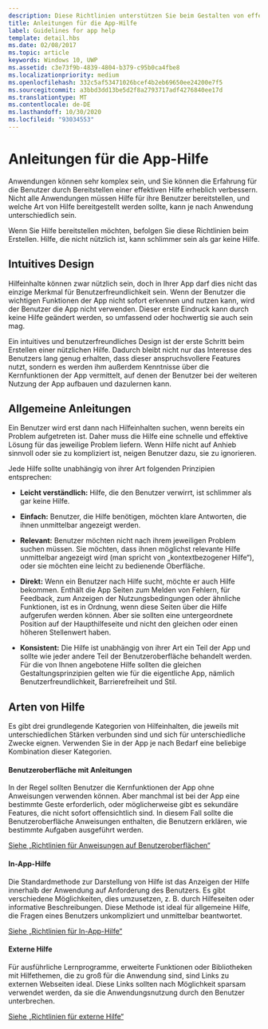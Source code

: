 ```yaml
---
description: Diese Richtlinien unterstützen Sie beim Gestalten von effektiven Hilfeinhalten für Ihre App.
title: Anleitungen für die App-Hilfe
label: Guidelines for app help
template: detail.hbs
ms.date: 02/08/2017
ms.topic: article
keywords: Windows 10, UWP
ms.assetid: c3e73f9b-4839-4804-b379-c95b0ca4fbe8
ms.localizationpriority: medium
ms.openlocfilehash: 332c5af53471026bcef4b2eb69650ee24200e7f5
ms.sourcegitcommit: a3bbd3dd13be5d2f8a2793717adf4276840ee17d
ms.translationtype: MT
ms.contentlocale: de-DE
ms.lasthandoff: 10/30/2020
ms.locfileid: "93034553"
---
```

# <a name="guidelines-for-app-help"></a>Anleitungen für die App-Hilfe

Anwendungen können sehr komplex sein, und Sie können die Erfahrung für die Benutzer durch Bereitstellen einer effektiven Hilfe erheblich verbessern. Nicht alle Anwendungen müssen Hilfe für ihre Benutzer bereitstellen, und welche Art von Hilfe bereitgestellt werden sollte, kann je nach Anwendung unterschiedlich sein.

Wenn Sie Hilfe bereitstellen möchten, befolgen Sie diese Richtlinien beim Erstellen. Hilfe, die nicht nützlich ist, kann schlimmer sein als gar keine Hilfe.

## <a name="intuitive-design"></a>Intuitives Design

Hilfeinhalte können zwar nützlich sein, doch in Ihrer App darf dies nicht das einzige Merkmal für Benutzerfreundlichkeit sein. Wenn der Benutzer die wichtigen Funktionen der App nicht sofort erkennen und nutzen kann, wird der Benutzer die App nicht verwenden. Dieser erste Eindruck kann durch keine Hilfe geändert werden, so umfassend oder hochwertig sie auch sein mag.

Ein intuitives und benutzerfreundliches Design ist der erste Schritt beim Erstellen einer nützlichen Hilfe. Dadurch bleibt nicht nur das Interesse des Benutzers lang genug erhalten, dass dieser anspruchsvollere Features nutzt, sondern es werden ihm außerdem Kenntnisse über die Kernfunktionen der App vermittelt, auf denen der Benutzer bei der weiteren Nutzung der App aufbauen und dazulernen kann.

## <a name="general-instructions"></a>Allgemeine Anleitungen

Ein Benutzer wird erst dann nach Hilfeinhalten suchen, wenn bereits ein Problem aufgetreten ist. Daher muss die Hilfe eine schnelle und effektive Lösung für das jeweilige Problem liefern. Wenn Hilfe nicht auf Anhieb sinnvoll oder sie zu kompliziert ist, neigen Benutzer dazu, sie zu ignorieren.

Jede Hilfe sollte unabhängig von ihrer Art folgenden Prinzipien entsprechen:

-   **Leicht verständlich:** Hilfe, die den Benutzer verwirrt, ist schlimmer als gar keine Hilfe.

-   **Einfach:** Benutzer, die Hilfe benötigen, möchten klare Antworten, die ihnen unmittelbar angezeigt werden.

-   **Relevant:** Benutzer möchten nicht nach ihrem jeweiligen Problem suchen müssen. Sie möchten, dass ihnen möglichst relevante Hilfe unmittelbar angezeigt wird (man spricht von „kontextbezogener Hilfe“), oder sie möchten eine leicht zu bedienende Oberfläche.

-   **Direkt:** Wenn ein Benutzer nach Hilfe sucht, möchte er auch Hilfe bekommen. Enthält die App Seiten zum Melden von Fehlern, für Feedback, zum Anzeigen der Nutzungsbedingungen oder ähnliche Funktionen, ist es in Ordnung, wenn diese Seiten über die Hilfe aufgerufen werden können. Aber sie sollten eine untergeordnete Position auf der Haupthilfeseite und nicht den gleichen oder einen höheren Stellenwert haben.

-   **Konsistent:** Die Hilfe ist unabhängig von ihrer Art ein Teil der App und sollte wie jeder andere Teil der Benutzeroberfläche behandelt werden. Für die von Ihnen angebotene Hilfe sollten die gleichen Gestaltungsprinzipien gelten wie für die eigentliche App, nämlich Benutzerfreundlichkeit, Barrierefreiheit und Stil.

## <a name="types-of-help"></a>Arten von Hilfe

Es gibt drei grundlegende Kategorien von Hilfeinhalten, die jeweils mit unterschiedlichen Stärken verbunden sind und sich für unterschiedliche Zwecke eignen. Verwenden Sie in der App je nach Bedarf eine beliebige Kombination dieser Kategorien.

#### <a name="instructional-ui"></a>Benutzeroberfläche mit Anleitungen

In der Regel sollten Benutzer die Kernfunktionen der App ohne Anweisungen verwenden können. Aber manchmal ist bei der App eine bestimmte Geste erforderlich, oder möglicherweise gibt es sekundäre Features, die nicht sofort offensichtlich sind. In diesem Fall sollte die Benutzeroberfläche Anweisungen enthalten, die Benutzern erklären, wie bestimmte Aufgaben ausgeführt werden.

[Siehe „Richtlinien für Anweisungen auf Benutzeroberflächen“](instructional-ui.md)

#### <a name="in-app-help"></a>In-App-Hilfe

Die Standardmethode zur Darstellung von Hilfe ist das Anzeigen der Hilfe innerhalb der Anwendung auf Anforderung des Benutzers. Es gibt verschiedene Möglichkeiten, dies umzusetzen, z. B. durch Hilfeseiten oder informative Beschreibungen. Diese Methode ist ideal für allgemeine Hilfe, die Fragen eines Benutzers unkompliziert und unmittelbar beantwortet.

[Siehe „Richtlinien für In-App-Hilfe“](in-app-help.md)

#### <a name="external-help"></a>Externe Hilfe

Für ausführliche Lernprogramme, erweiterte Funktionen oder Bibliotheken mit Hilfethemen, die zu groß für die Anwendung sind, sind Links zu externen Webseiten ideal. Diese Links sollten nach Möglichkeit sparsam verwendet werden, da sie die Anwendungsnutzung durch den Benutzer unterbrechen.

[Siehe „Richtlinien für externe Hilfe“](external-help.md)


